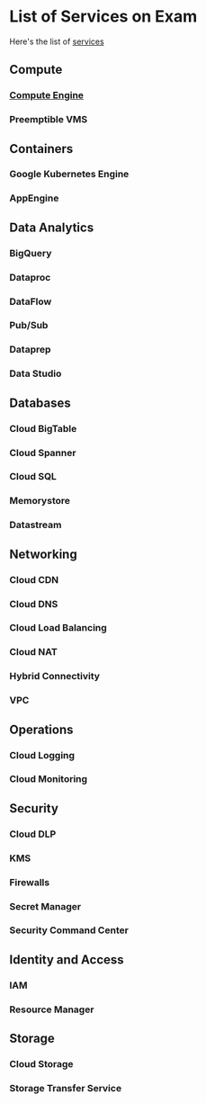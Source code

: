 # List of Services on Exam
Here's the list of [services](https://cloud.google.com/products)

## Compute
### [Compute Engine](./compute)
### Preemptible VMS

## Containers
### Google Kubernetes Engine
### AppEngine

## Data Analytics
### BigQuery
### Dataproc
### DataFlow
### Pub/Sub
### Dataprep
### Data Studio

## Databases
### Cloud BigTable
### Cloud Spanner
### Cloud SQL
### Memorystore
### Datastream

## Networking
### Cloud CDN
### Cloud DNS
### Cloud Load Balancing
### Cloud NAT
### Hybrid Connectivity
### VPC

## Operations
### Cloud Logging
### Cloud Monitoring

## Security
### Cloud DLP
### KMS
### Firewalls
### Secret Manager
### Security Command Center

## Identity and Access
### IAM
### Resource Manager

## Storage
### Cloud Storage
### Storage Transfer Service